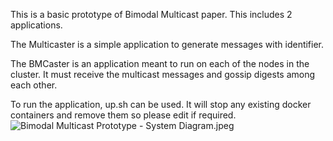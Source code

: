 This is a basic prototype of Bimodal Multicast paper.
This includes 2 applications. 

The Multicaster is a simple application to generate messages with identifier.

The BMCaster is an application meant to run on each of the nodes in the cluster.
It must receive the multicast messages and gossip digests among each other.

To run the application, up.sh can be used. It will stop any existing docker containers and remove them so please edit if required.
![Bimodal Multicast Prototype - System Diagram.jpeg](https://bitbucket.org/repo/RberGR/images/2130455641-Bimodal%20Multicast%20Prototype%20-%20System%20Diagram.jpeg)